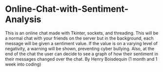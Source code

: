 # Online-Chat-with-Sentiment-Analysis
This is an online chat made with Tkinter, sockets, and threading. This will be a normal chat with your friends on the server but in the background, each message will be given a sentiment value. If the value is on a varying level of negativity, a warning will be shown, preventing cyber bullying. Also, at the end of the chat the user can decide to see a graph of how their sentiment in their messages changed over the chat. By Henry Boisdequin (1 month and 1 week into coding)
